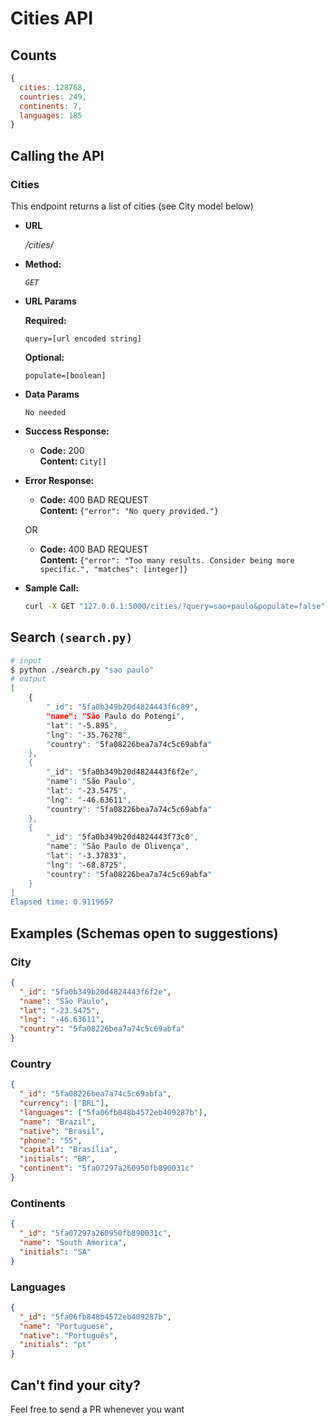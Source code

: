 # Cities API

## Counts

```javascript
{
  cities: 128768,
  countries: 249,
  continents: 7,
  languages: 185
}
```

## Calling the API

### **Cities**

This endpoint returns a list of cities (see City model below)

- **URL**

  _/cities/_

- **Method:**

  _`GET`_

- **URL Params**

  **Required:**

  `query=[url encoded string]`

  **Optional:**

  `populate=[boolean]`

- **Data Params**

  `No needed`

- **Success Response:**

  - **Code:** 200 <br />
    **Content:** `City[]`

- **Error Response:**

  - **Code:** 400 BAD REQUEST <br />
    **Content:** `{"error": "No query provided."}`

  OR

  - **Code:** 400 BAD REQUEST <br />
    **Content:** `{"error": "Too many results. Consider being more specific.", "matches": [integer]}`

- **Sample Call:**

  ```bash
  curl -X GET "127.0.0.1:5000/cities/?query=sao+paulo&populate=false"
  ```

## Search `(search.py)`

```bash
# input
$ python ./search.py "sao paulo"
# output
[
    {
        "_id": "5fa0b349b20d4824443f6c89",
        "name": "São Paulo do Potengi",
        "lat": "-5.895",
        "lng": "-35.76278",
        "country": "5fa08226bea7a74c5c69abfa"
    },
    {
        "_id": "5fa0b349b20d4824443f6f2e",
        "name": "São Paulo",
        "lat": "-23.5475",
        "lng": "-46.63611",
        "country": "5fa08226bea7a74c5c69abfa"
    },
    {
        "_id": "5fa0b349b20d4824443f73c0",
        "name": "São Paulo de Olivença",
        "lat": "-3.37833",
        "lng": "-68.8725",
        "country": "5fa08226bea7a74c5c69abfa"
    }
]
Elapsed time: 0.9119657
```

## Examples (Schemas open to suggestions)

### City

```json
{
  "_id": "5fa0b349b20d4824443f6f2e",
  "name": "São Paulo",
  "lat": "-23.5475",
  "lng": "-46.63611",
  "country": "5fa08226bea7a74c5c69abfa"
}
```

### Country

```json
{
  "_id": "5fa08226bea7a74c5c69abfa",
  "currency": ["BRL"],
  "languages": ["5fa06fb848b4572eb409287b"],
  "name": "Brazil",
  "native": "Brasil",
  "phone": "55",
  "capital": "Brasília",
  "initials": "BR",
  "continent": "5fa07297a260950fb890031c"
}
```

### Continents

```json
{
  "_id": "5fa07297a260950fb890031c",
  "name": "South America",
  "initials": "SA"
}
```

### Languages

```json
{
  "_id": "5fa06fb848b4572eb409287b",
  "name": "Portuguese",
  "native": "Português",
  "initials": "pt"
}
```

## Can't find your city?

Feel free to send a PR whenever you want
